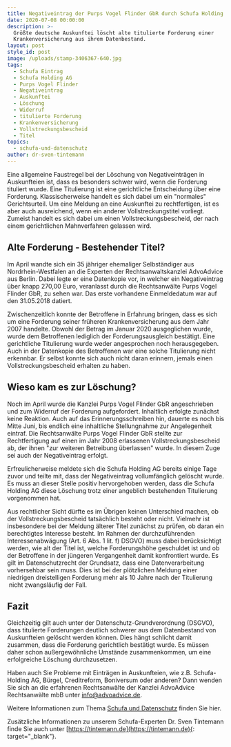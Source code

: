 ```yaml
---
title: Negativeintrag der Purps Vogel Flinder GbR durch Schufa Holding AG gelöscht
date: 2020-07-08 00:00:00
description: >-
  Größte deutsche Auskunftei löscht alte titulierte Forderung einer
  Krankenversicherung aus ihrem Datenbestand.
layout: post
style_id: post
image: /uploads/stamp-3406367-640.jpg
tags:
  - Schufa Eintrag
  - Schufa Holding AG
  - Purps Vogel Flinder
  - Negativeintrag
  - Auskunftei
  - Löschung
  - Widerruf
  - titulierte Forderung
  - Krankenversicherung
  - Vollstreckungsbescheid
  - Titel
topics:
  - schufa-und-datenschutz
author: dr-sven-tintemann
---
```

Eine allgemeine Faustregel bei der Löschung von Negativeinträgen in Auskunfteien ist, dass es besonders schwer wird, wenn die Forderung tituliert wurde. Eine Titulierung ist eine gerichtliche Entscheidung über eine Forderung. Klassischerweise handelt es sich dabei um ein "normales" Gerichtsurteil. Um eine Meldung an eine Auskunftei zu rechtfertigen, ist es aber auch ausreichend, wenn ein anderer Vollstreckungstitel vorliegt. Zumeist handelt es sich dabei um einen Vollstreckungsbescheid, der nach einem gerichtlichen Mahnverfahren gelassen wird.&nbsp;&nbsp;

## Alte Forderung - Bestehender Titel?

Im April wandte sich ein 35 jähriger ehemaliger Selbständiger aus Nordrhein-Westfalen an die Experten der Rechtsanwaltskanzlei AdvoAdvice aus Berlin. Dabei legte er eine Datenkopie vor, in welcher ein Negativeintrag über knapp 270,00 Euro, veranlasst durch die Rechtsanwälte Purps Vogel Flinder GbR, zu sehen war. Das erste vorhandene Einmeldedatum war auf den 31.05.2018 datiert.

Zwischenzeitlich konnte der Betroffene in Erfahrung bringen, dass es sich um eine Forderung seiner früheren Krankenversicherung aus dem Jahr 2007 handelte. Obwohl der Betrag im Januar 2020 ausgeglichen wurde, wurde dem Betroffenen lediglich der Forderungsausgleich bestätigt. Eine gerichtliche Titulierung wurde weder angesprochen noch herausgegeben. Auch in der Datenkopie des Betroffenen war eine solche Titulierung nicht erkennbar. Er selbst konnte sich auch nicht daran erinnern, jemals einen Vollstreckungsbescheid erhalten zu haben.

## Wieso kam es zur Löschung?

Noch im April wurde die Kanzlei Purps Vogel Flinder GbR angeschrieben und zum Widerruf der Forderung aufgefordert. Inhaltlich erfolgte zunächst keine Reaktion. Auch auf das Erinnerungsschreiben hin, dauerte es noch bis Mitte Juni, bis endlich eine inhaltliche Stellungnahme zur Angelegenheit eintraf. Die Rechtsanwälte Purps Vogel Flinder GbR stellte zur Rechtfertigung auf einen im Jahr 2008 erlassenen Vollstreckungsbescheid ab, der ihnen "zur weiteren Betreibung überlassen" wurde. In diesem Zuge sei auch der Negativeintrag erfolgt.

Erfreulicherweise meldete sich die Schufa Holding AG bereits einige Tage zuvor und teilte mit, dass der Negativeintrag vollumfänglich gelöscht wurde. Es muss an dieser Stelle positiv hervorgehoben werden, dass die Schufa Holding AG diese Löschung trotz einer angeblich bestehenden Titulierung vorgenommen hat.

Aus rechtlicher Sicht dürfte es im Übrigen keinen Unterschied machen, ob der Vollstreckungsbescheid tatsächlich besteht oder nicht. Vielmehr ist insbesondere bei der Meldung älterer Titel zunächst zu prüfen, ob daran ein berechtigtes Interesse besteht. Im Rahmen der durchzuführenden Interessenabwägung (Art. 6 Abs. 1 lit. f) DSGVO) muss dabei berücksichtigt werden, wie alt der Titel ist, welche Forderungshöhe geschuldet ist und ob der Betroffene in der jüngeren Vergangenheit damit konfrontiert wurde. Es gilt im Datenschutzrecht der Grundsatz, dass eine Datenverarbeitung vorhersehbar sein muss. Dies ist bei der plötzlichen Meldung einer niedrigen dreistelligen Forderung mehr als 10 Jahre nach der Titulierung &nbsp;nicht zwangsläufig der Fall.

## Fazit

Gleichzeitig gilt auch unter der Datenschutz-Grundverordnung (DSGVO), dass titulierte Forderungen deutlich schwerer aus dem Datenbestand von Auskunfteien gelöscht werden können. Dies hängt schlicht damit zusammen, dass die Forderung gerichtlich bestätigt wurde. Es müssen daher schon außergewöhnliche Umstände zusammenkommen, um eine erfolgreiche Löschung durchzusetzen.

Haben auch Sie Probleme mit Einträgen in Auskunfteien, wie z.B. Schufa-Holding AG, Bürgel, Creditreform, Boniversum oder anderen? Dann wenden Sie sich an die erfahrenen Rechtsanwälte der Kanzlei AdvoAdvice Rechtsanwälte mbB unter [info@advoadvice.de](mailto:info@advoadvice.de).

Weitere Informationen zum Thema [Schufa und Datenschutz](/themen/schufa-und-datenschutz/)&nbsp;finden Sie hier.&nbsp;

Zusätzliche Informationen zu unserem Schufa-Experten Dr. Sven Tintemann finde Sie auch unter [https://tintemann.de](https://tintemann.de){: target="_blank"}.